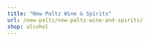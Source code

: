 ```yaml
---
title: "New Paltz Wine & Spirits"
url: /new-paltz/new-paltz-wine-and-spirits/
shop: alcohol
---
```

